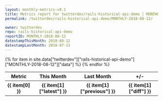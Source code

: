 ```yaml
---
layout: monthly-metrics-v0.1
title: Metrics report for twitterdev/rails-historical-api-demo | MONTHLY-2018-08-12 | 2018-08-12
permalink: /twitterdev/rails-historical-api-demo/MONTHLY-2018-08-12/

owner: twitterdev
repo: rails-historical-api-demo
reportID: MONTHLY-2018-08-12
datestampThisMonth: 2018-08-12
datestampLastMonth: 2018-07-13
---
```


<table style="width: 100%">
    <tr>
        <th>Metric</th>
        <th>This Month</th>
        <th>Last Month</th>
        <th>+/-</th>
    </tr>
    {% for item in site.data["twitterdev"]["rails-historical-api-demo"]["MONTHLY-2018-08-12"]["data"] %}
    <tr>
        <th>{{ item[0] }}</th>
        <th>{{ item[1]["latest"] }}</th>
        <th>{{ item[1]["previous"] }}</th>
        <th>{{ item[1]["diff"] }}</th>
    </tr>
    {% endfor %}
</table>
